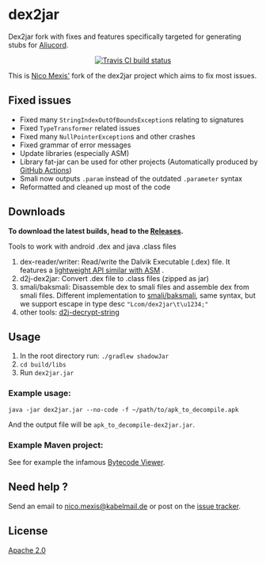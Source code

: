 # dex2jar
Dex2jar fork with fixes and features specifically targeted for generating stubs for [Aliucord](https://github.com/Aliucord/Aliucord).

<p align="center">
  <a href="https://www.travis-ci.com/github/ThexXTURBOXx/dex2jar"><img src="https://www.travis-ci.com/ThexXTURBOXx/dex2jar.svg?branch=develop" alt="Travis CI build status"></a>
</p>

This is [Nico Mexis'](https://github.com/ThexXTURBOXx) fork of the dex2jar project which aims to fix most issues.

## Fixed issues

* Fixed many `StringIndexOutOfBoundsException`s relating to signatures
* Fixed `TypeTransformer` related issues
* Fixed many `NullPointerException`s and other crashes
* Fixed grammar of error messages
* Update libraries (especially ASM)
* Library fat-jar can be used for other projects (Automatically produced
  by [GitHub Actions](https://github.com/ThexXTURBOXx/dex2jar/actions))
* Smali now outputs `.param` instead of the outdated `.parameter` syntax
* Reformatted and cleaned up most of the code

## Downloads

**To download the latest builds, head to the [Releases](https://github.com/Aliucord/dex2jar/releases).**

Tools to work with android .dex and java .class files

1. dex-reader/writer:
   Read/write the Dalvik Executable (.dex) file. It features
   a [lightweight API similar with ASM](https://sourceforge.net/p/dex2jar/wiki/Faq/#want-to-read-dex-file-using-dex2jar)
   .
2. d2j-dex2jar:
   Convert .dex file to .class files (zipped as jar)
3. smali/baksmali:
   Disassemble dex to smali files and assemble dex from smali files. Different implementation
   to [smali/baksmali](http://code.google.com/p/smali), same syntax, but we support escape in type desc
   `"Lcom/dex2jar\t\u1234;"`
4. other tools:
   [d2j-decrypt-string](https://sourceforge.net/p/dex2jar/wiki/DecryptStrings)

## Usage

1. In the root directory run: `./gradlew shadowJar`
2. `cd build/libs`
3. Run `dex2jar.jar`

### Example usage:

```shell
java -jar dex2jar.jar --no-code -f ~/path/to/apk_to_decompile.apk
```

And the output file will be `apk_to_decompile-dex2jar.jar`.

### Example Maven project:

See for example the infamous [Bytecode Viewer](https://github.com/Konloch/bytecode-viewer).

## Need help ?

Send an email to nico.mexis@kabelmail.de or post on the [issue tracker](https://github.com/ThexXTURBOXx/dex2jar/issues).

## License

[Apache 2.0](http://www.apache.org/licenses/LICENSE-2.0.html)

